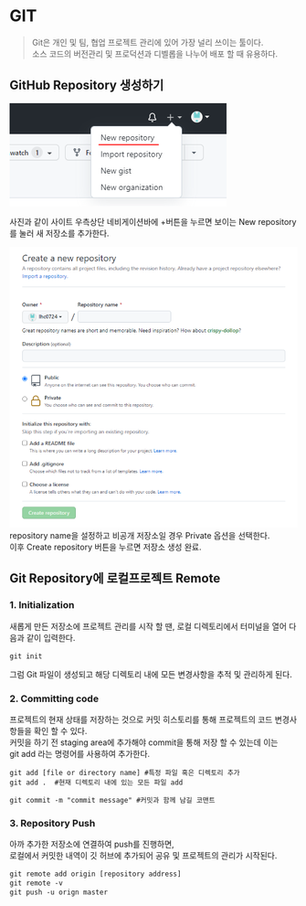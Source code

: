 # GIT
> Git은 개인 및 팀, 협업 프로젝트 관리에 있어 가장 널리 쓰이는 툴이다.  
> 소스 코드의 버전관리 및 프로덕션과 디벨롭을 나누어 배포 할 때 유용하다.  

## GitHub Repository 생성하기
![capture](./Picture/create_repository_1.PNG)  

사진과 같이 사이트 우측상단 네비게이션바에 +버튼을 누르면 보이는 New repository를 눌러 새 저장소를 추가한다.  

![capture](./Picture/create_repository_2.PNG)  
repository name을 설정하고 비공개 저장소일 경우 Private 옵션을 선택한다.  
이후 Create repository 버튼을 누르면 저장소 생성 완료.

## Git Repository에 로컬프로젝트 Remote

### 1. Initialization
새롭게 만든 저장소에 프로젝트 관리를 시작 할 땐, 로컬 디렉토리에서 터미널을 열어 다음과 같이 입력한다.
```shell
git init
```  
그럼 Git 파일이 생성되고 해당 디렉토리 내에 모든 변경사항을 추적 및 관리하게 된다.

### 2. Committing code  
프로젝트의 현재 상태를 저장하는 것으로 커밋 히스토리를 통해 프로젝트의 코드 변경사항들을 확인 할 수 있다.  
커밋을 하기 전 staging area에 추가해야 commit을 통해 저장 할 수 있는데 이는  
git add 라는 명령어를 사용하여 추가한다.

```shell
git add [file or directory name] #특정 파일 혹은 디렉토리 추가
git add .  #현재 디렉토리 내에 있는 모든 파일 add
```

```shell
git commit -m "commit message" #커밋과 함께 남길 코맨트
```

### 3. Repository Push
아까 추가한 저장소에 연결하여 push를 진행하면,  
로컬에서 커밋한 내역이 깃 허브에 추가되어 공유 및 프로젝트의 관리가 시작된다.  

```shell
git remote add origin [repository address]
git remote -v
git push -u orign master
```